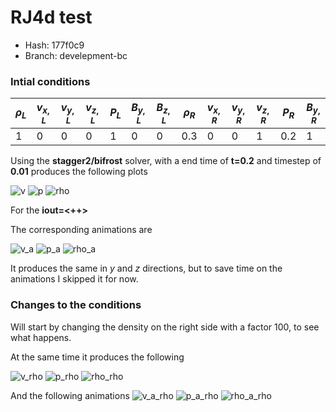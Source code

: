 <script
  src="https://cdn.mathjax.org/mathjax/latest/MathJax.js?config=TeX-AMS-MML_HTMLorMML"
  type="text/javascript">
</script>
# RJ4d test

* Hash: 177f0c9
* Branch: develepment-bc

### Intial conditions
|$\rho_L$|$v_{x,L}$|$v_{y,L}$|$v_{z,L}$|$P_L$|$B_{y,L}$|$B_{z,L}$|$\rho_R$|$v_{x,R}$|$v_{y,R}$|$v_{z,R}$|$P_R$|$B_{y,R}$|$B_{z,R}$|
|---|---|---|---|---|---|---|---|---|---|---|---|---|---|
|1|0|0|0|1|0|0|0.3|0|0|1|0.2|1|0|

Using the **stagger2/bifrost** solver, with a end time of **t=0.2** and timestep of **0.01** produces the following plots

![v](images/rj4d/ic/rj4d_v.png)
![p](images/rj4d/ic/rj4d_p.png)
![rho](images/rj4d/ic/rj4d_rho.png)

For the **iout=<++>**

The corresponding animations are

![v_a](images/rj4d/ic/rj4d_v.gif)
![p_a](images/rj4d/ic/rj4d_p.gif)
![rho_a](images/rj4d/ic/rj4d_rho.gif)

It produces the same in $y$ and $z$ directions, but to save time on the animations I skipped it for now.

### Changes to the conditions

Will start by changing the density on the right side with a factor 100, to see what happens.

At the same time it produces the following

![v_rho](images/rj4d/density_change/rj4d_v.png)
![p_rho](images/rj4d/density_change/rj4d_p.png)
![rho_rho](images/rj4d/density_change/rj4d_rho.png)

And the following animations
![v_a_rho](images/rj4d/density_change/rj4d_v.gif)
![p_a_rho](images/rj4d/density_change/rj4d_p.gif)
![rho_a_rho](images/rj4d/density_change/rj4d_rho.gif)
